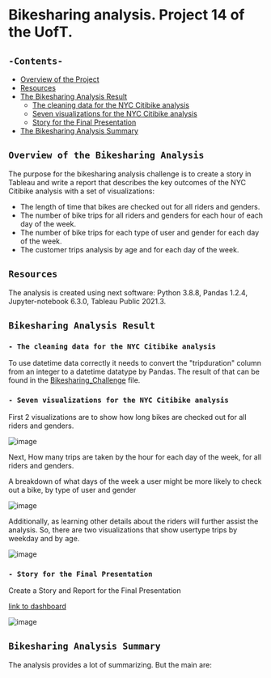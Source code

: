 # Bikesharing analysis. Project 14 of the UofT.
## `-Contents-`	
	
- [Overview of the Project](#overview-of-the-Bikesharing-Analysis)	
- [Resources](#resources)	
- [The Bikesharing Analysis Result](#Bikesharing-Analysis-Result)	
  - [The cleaning data for the NYC Citibike analysis](#The-cleaning-data-for-the-NYC-Citibike-analysis)	
  - [Seven visualizations for the NYC Citibike analysis](#Seven-visualizations-for-the-NYC-Citibike-analysis)
  - [Story for the Final Presentation](#Story-for-the-Final-Presentation)
- [The Bikesharing Analysis Summary](#Bikesharing-Analysis-Summary)	
## `Overview of the Bikesharing Analysis`	
	
The purpose for the bikesharing analysis challenge is to create a story in Tableau and write a report that describes the key outcomes of the NYC Citibike analysis with a set of visualizations:
  - The length of time that bikes are checked out for all riders and genders.
  - The number of bike trips for all riders and genders for each hour of each day of the week.
  - The number of bike trips for each type of user and gender for each day of the week.
  - The customer trips analysis by age and for each day of the week.

## `Resources`	
The analysis is created using next software: Python 3.8.8, Pandas 1.2.4, Jupyter-notebook 6.3.0, Tableau Public 2021.3.	
## `Bikesharing Analysis Result`	
### `- The cleaning data for the NYC Citibike analysis`	

To use datetime data correctly it needs to convert the "tripduration" column from an integer to a datetime datatype by Pandas. The result of that can be found in the [Bikesharing_Challenge](./NYC_Citibike_Challenge.ipynb) file.	
### `- Seven visualizations for the NYC Citibike analysis`	

First 2 visualizations are to show how long bikes are checked out for all riders and genders.

![image](https://user-images.githubusercontent.com/68247343/135767508-e601fa45-c5db-4ed1-9fb8-d96378a78aae.png)

Next, How many trips are taken by the hour for each day of the week, for all riders and genders.

A breakdown of what days of the week a user might be more likely to check out a bike, by type of user and gender

![image](https://user-images.githubusercontent.com/68247343/135767525-3ed5b4ea-bb26-4682-8353-cf0cd2ea84e7.png)

Additionally, as learning other details about the riders will further assist the analysis. So, there are two visualizations that show usertype trips by weekday and by age. 

![image](https://user-images.githubusercontent.com/68247343/135767537-bd5ea111-8bb1-4808-9f16-4116b2300de1.png)

### `- Story for the Final Presentation`	

Create a Story and Report for the Final Presentation

[link to dashboard](https://public.tableau.com/app/profile/olesya.irkhina/viz/Challenge14_5_16332597080320/Stories_Keyfindings?publish=yes)

![image](https://user-images.githubusercontent.com/68247343/135767557-98e5d828-f680-4ec7-bb14-6043e6c6cda9.png)

## `Bikesharing Analysis Summary`	

The analysis provides a lot of summarizing. But the main are:
